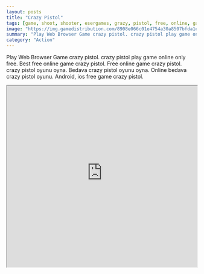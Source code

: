 ```yaml
---
layout: posts
title: "Crazy Pistol"
tags: [game, shoot, shooter, esergames, grazy, pistol, free, online, games, oyna, game, free, games, play, play, games]
image: "https://img.gamedistribution.com/8908e066c01e4754a30a8507bfda1e90.jpg"
summary: "Play Web Browser Game crazy pistol. crazy pistol play game online only free. Best free online game crazy pistol. Free online game crazy pistol. crazy pistol oyunu oyna. Bedava crazy pistol oyunu oyna. Online bedava crazy pistol oyunu. Android, ios free game crazy pistol."
category: "Action"
---
```


Play Web Browser Game crazy pistol. crazy pistol play game online only free. Best free online game crazy pistol. Free online game crazy pistol. crazy pistol oyunu oyna. Bedava crazy pistol oyunu oyna. Online bedava crazy pistol oyunu. Android, ios free game crazy pistol.

<iframe width="100%" height="480px;" src="https://html5.gamedistribution.com/8908e066c01e4754a30a8507bfda1e90/"></iframe>